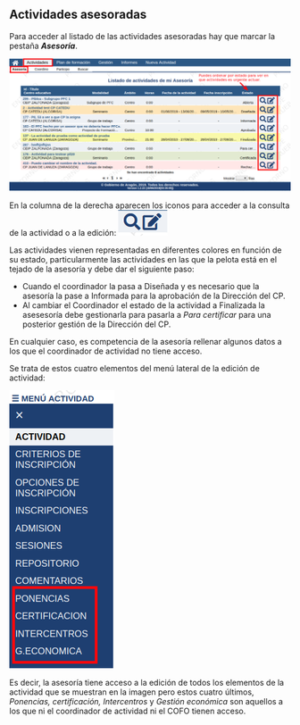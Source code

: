 ## Actividades asesoradas

Para acceder al listado de las actividades asesoradas hay que marcar la pestaña **_Asesoría_**.


![](https://raw.githubusercontent.com/catedu/manualdoceo/master/assets/seleccion-749.png)

En la columna de la derecha aparecen los iconos para acceder a la consulta de la actividad o a la edición: ![](https://raw.githubusercontent.com/catedu/manualdoceo/master/assets/seleccion-743.png)

Las actividades vienen representadas en diferentes colores en función de su estado, particularmente las actividades en las que la pelota está en el tejado de la asesoría y debe dar el siguiente paso:

* Cuando el coordinador la pasa a Diseñada y es necesario que la asesoría la pase a Informada para la aprobación de la Dirección del CP.
* Al cambiar el Coordinador el estado de la actividad a Finalizada la asesesoría debe gestionarla para pasarla a _Para certificar_ para una posterior gestión de la Dirección del CP.

En cualquier caso, es competencia de la asesoría rellenar algunos datos a los que el coordinador de actividad no tiene acceso.

Se trata de estos cuatro elementos del menú lateral de la edición de actividad:

![](https://raw.githubusercontent.com/catedu/manualdoceo/master/assets/seleccion-751.png)

Es decir, la asesoría tiene acceso a la edición de todos los elementos de la actividad que se muestran en la imagen pero estos cuatro últimos, _Ponencias, certificación, Intercentros_ y _Gestión económica_ son aquellos a los que ni el coordinador de actividad ni el COFO tienen acceso.